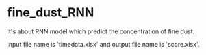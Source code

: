# fine_dust_RNN
It's about RNN model which predict the concentration of fine dust.

Input file name is 'timedata.xlsx' and output file name is 'score.xlsx'.
